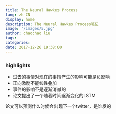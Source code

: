 ```yaml
---
title: The Neural Hawkes Process
lang: zh-CN
display: home
description: The Neural Hawkes Process笔记
image: '/images/5.jpg'
author: chaochao liu
tags: 
categories: 
date: 2017-12-26 19:38:00
---
```

### highlights
* 过去的事情对现在的事情产生的影响可能是负影响
* 正向激励不能线性叠加
* 事件的影响不是逐渐消减的
* 论文提出了一个随着时间逐渐变化的LSTM

论文可以预测什么时候会出现下一个twitter，是谁发的

